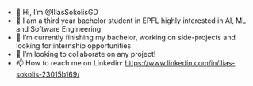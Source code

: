 - 👋 Hi, I’m @IliasSokolisGD
- 👀 I am a third year bachelor student in EPFL highly interested in AI, ML and Software Engineering
- 🌱 I’m currently finishing my bachelor, working on side-projects and looking for internship opportunities
- 💞️ I’m looking to collaborate on any project!
- 📫 How to reach me on Linkedin: https://www.linkedin.com/in/ilias-sokolis-23015b169/

<!---
IliasSokolisGD/IliasSokolisGD is a ✨ special ✨ repository because its `README.md` (this file) appears on your GitHub profile.
You can click the Preview link to take a look at your changes.
--->
